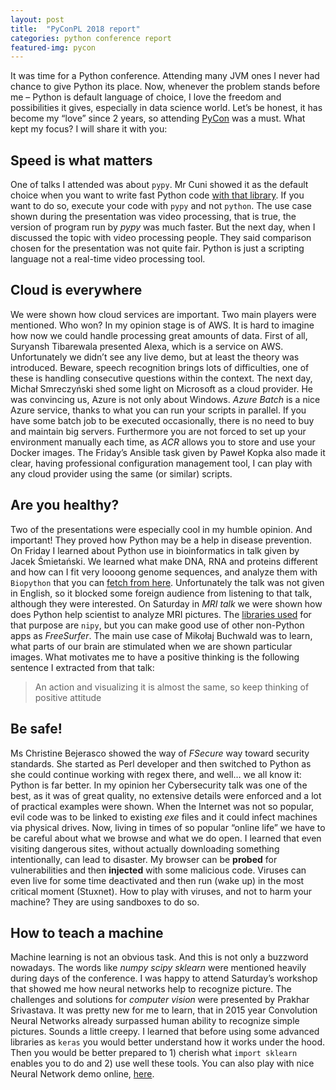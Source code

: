 ```yaml
---
layout: post
title:  "PyConPL 2018 report"
categories: python conference report
featured-img: pycon
---
```


It was time for a Python conference.   Attending many JVM ones I never had chance to give Python its place.  Now, whenever the problem stands before me – Python is default language of choice, I love the freedom and possibilities it gives, especially in data science world.  Let’s be honest, it has become my “love” since 2 years, so attending [PyCon](https://pl.pycon.org/2018/) was a must.  What kept my focus?  I will share it with you:
## Speed is what matters
One of talks I attended was about `pypy`.  Mr Cuni showed it as the default choice when you want to write fast Python code [with that library](https://pypy.org/).  If you want to do so, execute your code with `pypy` and not `python`.  The use case shown during the presentation was video processing, that is true, the version of program run by *pypy* was much faster.  But the next day, when I discussed the topic with video processing people.  They said comparison chosen for the presentation was not quite fair.  Python is just a scripting language not a real-time video processing tool.
## Cloud is everywhere
We were shown how cloud services are important.  Two main players were mentioned.  Who won? In my opinion stage is of AWS.  It is hard to imagine how now we could handle processing great amounts of data.  First of all, Suryansh Tibarewala presented Alexa, which is a service on AWS.  Unfortunately we didn’t see any live demo, but at least the theory was introduced.  Beware, speech recognition brings lots of difficulties, one of these is handling consecutive questions within the context.  The next day, Michał Smreczyński shed some light on Microsoft as a cloud provider.  He was convincing us, Azure is not only about Windows.  *Azure Batch*  is a nice Azure service, thanks to what you can run your scripts in parallel.  If you have some batch job to be executed occasionally, there is no need to buy and maintain big servers.  Furthermore you are not forced to set up your environment manually each time, as *ACR* allows you to store and use your Docker images.  The Friday’s Ansible task given by Paweł Kopka also made it clear, having professional configuration management tool, I can play with any cloud provider using the same (or similar) scripts.
## Are you healthy?
Two of the presentations were especially cool in my humble opinion.  And important!  They proved how Python may be a help in disease prevention.  On Friday I learned about Python use in bioinformatics in talk given by Jacek Śmietański.  We learned what make DNA, RNA and proteins different and how can I fit very loooong genome sequences, and analyze them with `Biopython` that you can [fetch from here](https://biopython.org/).  Unfortunately the talk was not given in English, so it blocked some foreign audience from listening to that talk, although they were interested. On Saturday in *MRI talk* we were shown how does Python help scientist to analyze MRI pictures.  The [libraries used](http://nipy.org/) for that purpose are `nipy`, but you can make good use of other non-Python apps as *FreeSurfer*.  The main use case of Mikołaj Buchwald was to learn, what parts of our brain are stimulated when we are shown particular images.  What motivates me to have a positive thinking is the following sentence I extracted from that talk:
> An action and visualizing it is almost the same, so keep thinking of positive attitude

## Be safe!
Ms Christine Bejerasco showed the way of *FSecure* way toward security standards.  She started as Perl developer and then switched to Python as she could continue working with regex there, and well… we all know it: Python is far better.  In my opinion her Cybersecurity talk was one of the best, as it was of great quality, no extensive details were enforced and a lot of practical examples were shown.  When the Internet was not so popular, evil code was to be linked to existing *exe* files and it could infect machines via physical drives.  Now, living in times of so popular “online life” we have to be careful about what we browse and what we do open.  I learned that even visiting dangerous sites, without actually downloading something intentionally, can lead to disaster.  My browser can be **probed** for vulnerabilities and then **injected** with some malicious code.  Viruses can even live for some time deactivated and then run (wake up) in the most critical moment (Stuxnet).  How to play with viruses, and not to harm your machine?  They are using sandboxes to do so.
## How to teach a machine
Machine learning is not an obvious task.  And this is not only a buzzword nowadays.  The words like *numpy* *scipy* *sklearn* were mentioned heavily during days of the conference.  I was happy to attend Saturday’s workshop that showed me how neural networks help to recognize picture.  The challenges and solutions for *computer vision* were presented by Prakhar Srivastava.  It was pretty new for me to learn, that in 2015 year Convolution Neural Networks already surpassed human ability to recognize simple pictures.  Sounds a little creepy.  I learned that before using some advanced libraries as `keras` you would better understand how it works under the hood.  Then  you would be better prepared to 1) cherish what `import sklearn` enables you to do and 2) use well these tools.  You can also play with nice Neural Network demo online, [here](http://scs.ryerson.ca/~aharley/vis/conv/).
